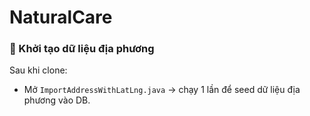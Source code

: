 # NaturalCare
### 💾 Khởi tạo dữ liệu địa phương
Sau khi clone:
- Mở `ImportAddressWithLatLng.java` → chạy 1 lần để seed dữ liệu địa phương vào DB.
